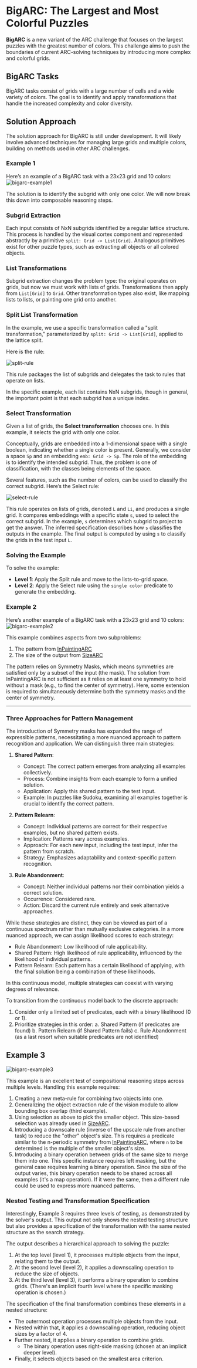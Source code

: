 # BigARC: The Largest and Most Colorful Puzzles

**BigARC** is a new variant of the ARC challenge that focuses on the largest puzzles with the greatest number of colors. This challenge aims to push the boundaries of current ARC-solving techniques by introducing more complex and colorful grids.

## BigARC Tasks

BigARC tasks consist of grids with a large number of cells and a wide variety of colors. The goal is to identify and apply transformations that handle the increased complexity and color diversity.

## Solution Approach

The solution approach for BigARC is still under development. It will likely involve advanced techniques for managing large grids and multiple colors, building on methods used in other ARC challenges.

### Example 1

Here’s an example of a BigARC task with a 23x23 grid and 10 colors:
![bigarc-example1](images/bigarc-example1.png)

The solution is to identify the subgrid with only one color. We will now break this down into composable reasoning steps.

### Subgrid Extraction

Each input consists of NxN subgrids identified by a regular lattice structure. This process is handled by the visual cortex component and represented abstractly by a primitive `split: Grid -> List[Grid]`. Analogous primitives exist for other puzzle types, such as extracting all objects or all colored objects.

### List Transformations

Subgrid extraction changes the problem type: the original operates on grids, but now we must work with lists of grids. Transformations then apply from `List[Grid]` to `Grid`. Other transformation types also exist, like mapping lists to lists, or painting one grid onto another.

### Split List Transformation

In the example, we use a specific transformation called a "split transformation," parameterized by `split: Grid -> List[Grid]`, applied to the lattice split.

Here is the rule:

![split-rule](images/split-rule.png)

This rule packages the list of subgrids and delegates the task to rules that operate on lists.

In the specific example, each list contains NxN subgrids, though in general, the important point is that each subgrid has a unique index.

### Select Transformation

Given a list of grids, the **Select transformation** chooses one. In this example, it selects the grid with only one color.

Conceptually, grids are embedded into a 1-dimensional space with a single boolean, indicating whether a single color is present. Generally, we consider a space `Sp` and an embedding `emb: Grid -> Sp`. The role of the embedding is to identify the intended subgrid. Thus, the problem is one of classification, with the classes being elements of the space.

Several features, such as the number of colors, can be used to classify the correct subgrid. Here’s the Select rule:

![select-rule](images/select-rule.png)

This rule operates on lists of grids, denoted `L` and `Li`, and produces a single grid. It compares embeddings with a specific state `s`, used to select the correct subgrid. In the example, `s` determines which subgrid to project to get the answer. The inferred specification describes how `s` classifies the outputs in the example. The final output is computed by using `s` to classify the grids in the test input `L`.

### Solving the Example

To solve the example:

- **Level 1**: Apply the Split rule and move to the lists-to-grid space.
- **Level 2**: Apply the Select rule using the `single color` predicate to generate the embedding.

### Example 2

Here’s another example of a BigARC task with a 23x23 grid and 10 colors:
![bigarc-example2](images/bigarc-example2.png)

This example combines aspects from two subproblems:
1. The pattern from [InPaintingARC](InPaintingARC.md)
2. The size of the output from [SizeARC](SizeARC.md)

The pattern relies on Symmetry Masks, which means symmetries are satisfied only by a subset of the input (the mask). The solution from InPaintingARC is not sufficient as it relies on at least one symmetry to hold without a mask (e.g., to find the center of symmetry). Here, some extension is required to simultaneously determine both the symmetry masks and the center of symmetry.

---

### Three Approaches for Pattern Management

The introduction of Symmetry masks has expanded the range of expressible patterns, necessitating a more nuanced approach to pattern recognition and application. We can distinguish three main strategies:

1. **Shared Pattern**: 
   - Concept: The correct pattern emerges from analyzing all examples collectively.
   - Process: Combine insights from each example to form a unified solution.
   - Application: Apply this shared pattern to the test input.
   - Example: In puzzles like Sudoku, examining all examples together is crucial to identify the correct pattern.

2. **Pattern Relearn**: 
   - Concept: Individual patterns are correct for their respective examples, but no shared pattern exists.
   - Implication: Patterns vary across examples.
   - Approach: For each new input, including the test input, infer the pattern from scratch.
   - Strategy: Emphasizes adaptability and context-specific pattern recognition.

3. **Rule Abandonment**: 
   - Concept: Neither individual patterns nor their combination yields a correct solution.
   - Occurrence: Considered rare.
   - Action: Discard the current rule entirely and seek alternative approaches.

While these strategies are distinct, they can be viewed as part of a continuous spectrum rather than mutually exclusive categories. In a more nuanced approach, we can assign likelihood scores to each strategy:

- Rule Abandonment: Low likelihood of rule applicability.
- Shared Pattern: High likelihood of rule applicability, influenced by the likelihood of individual patterns.
- Pattern Relearn: Each pattern has a certain likelihood of applying, with the final solution being a combination of these likelihoods.

In this continuous model, multiple strategies can coexist with varying degrees of relevance.

To transition from the continuous model back to the discrete approach:

1. Consider only a limited set of predicates, each with a binary likelihood (0 or 1).
2. Prioritize strategies in this order:
   a. Shared Pattern (if predicates are found)
   b. Pattern Relearn (if Shared Pattern fails)
   c. Rule Abandonment (as a last resort when suitable predicates are not identified)


## Example 3

![bigarc-example3](images/bigarc-example3.png)

This example is an excellent test of compositional reasoning steps across multiple levels. Handling this example requires:

1. Creating a new meta-rule for combining two objects into one.
2. Generalizing the object extraction rule of the vision module to allow bounding box overlap (third example).
3. Using selection as above to pick the smaller object. This size-based selection was already used in [SizeARC](SizeARC.md).
4. Introducing a downscale rule (inverse of the upscale rule from another task) to reduce the "other" object's size. This requires a predicate similar to the n-periodic symmetry from [InPaintingARC](InPaintingARC.md), where `n` to be determined is the multiple of the smaller object's size.
5. Introducing a binary operation between grids of the same size to merge them into one. This specific instance requires left masking, but the general case requires learning a binary operation. Since the size of the output varies, this binary operation needs to be shared across all examples (it's a map operation). If it were the same, then a different rule could be used to express more nuanced patterns.

### Nested Testing and Transformation Specification

Interestingly, Example 3 requires three levels of testing, as demonstrated by the solver's output. This output not only shows the nested testing structure but also provides a specification of the transformation with the same nested structure as the search strategy.

The output describes a hierarchical approach to solving the puzzle:

1. At the top level (level 1), it processes multiple objects from the input, relating them to the output.
2. At the second level (level 2), it applies a downscaling operation to reduce the size of objects.
3. At the third level (level 3), it performs a binary operation to combine grids.
   (There's an implicit fourth level where the specific masking operation is chosen.)

The specification of the final transformation combines these elements in a nested structure:
- The outermost operation processes multiple objects from the input.
- Nested within that, it applies a downscaling operation, reducing object sizes by a factor of 4.
- Further nested, it applies a binary operation to combine grids.
  - The binary operation uses right-side masking (chosen at an implicit deeper level).
- Finally, it selects objects based on the smallest area criterion.


